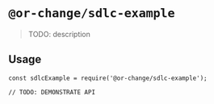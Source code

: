# `@or-change/sdlc-example`

> TODO: description

## Usage

```
const sdlcExample = require('@or-change/sdlc-example');

// TODO: DEMONSTRATE API
```
